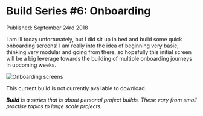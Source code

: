 # Build Series #6: Onboarding

Published: September 24rd 2018

I am ill today unfortunately, but I did sit up in bed and build some quick onboarding screens! I am really into the idea of beginning very basic, thinking very modular and going from there, so hopefully this initial screen will be a big leverage towards the building of multiple onboarding journeys in upcoming weeks.

![Onboarding screens](https://res.cloudinary.com/gitgoodclub/image/upload/v1537761197/onboarding.gif 'Onboarding screens')

This current build is not currently available to download.

_**Build** is a series that is about personal project builds. These vary from small practise topics to large scale projects._
